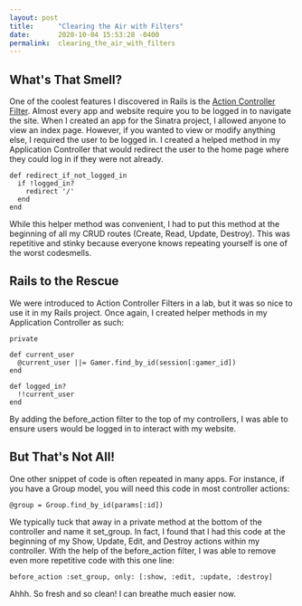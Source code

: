 ```yaml
---
layout: post
title:      "Clearing the Air with Filters"
date:       2020-10-04 15:53:28 -0400
permalink:  clearing_the_air_with_filters
---
```



## What's That Smell?

One of the coolest features I discovered in Rails is the [Action Controller Filter](http://https://guides.rubyonrails.org/action_controller_overview.html#filters).  Almost every app and website require you to be logged in to navigate the site.  When I created an app for the Sinatra project, I allowed anyone to view an index page.  However, if you wanted to view or modify anything else, I required the user to be logged in.  I created a helped method in my Application Controller that would redirect the user to the home page where they could log in if they were not already. 

```
def redirect_if_not_logged_in
  if !logged_in?
    redirect '/'
  end
end
```

While this helper method was convenient, I had to put this method at the beginning of all my CRUD routes (Create, Read, Update, Destroy).  This was repetitive and stinky because everyone knows repeating yourself is one of the worst codesmells.

## Rails to the Rescue

We were introduced to Action Controller Filters in a lab, but it was so nice to use it in my Rails project. Once again, I created helper methods in my Application Controller as such:

```
private

def current_user
  @current_user ||= Gamer.find_by_id(session[:gamer_id])
end

def logged_in?
  !!current_user
end
```

By adding the before_action filter to the top of my controllers, I was able to ensure users would be logged in to interact with my website.

## But That's Not All!

One other snippet of code is often repeated in many apps.  For instance, if you have a Group model, you will need this code in most controller actions:

```
@group = Group.find_by_id(params[:id])
```

We typically tuck that away in a private method at the bottom of the controller and name it set_group.  In fact, I found that I had this code at the beginning of my Show, Update, Edit, and Destroy actions within my controller.  With the help of the before_action filter, I was able to remove even more repetitive code with this one line:

```
before_action :set_group, only: [:show, :edit, :update, :destroy]
```

Ahhh. So fresh and so clean! I can breathe much easier now.

